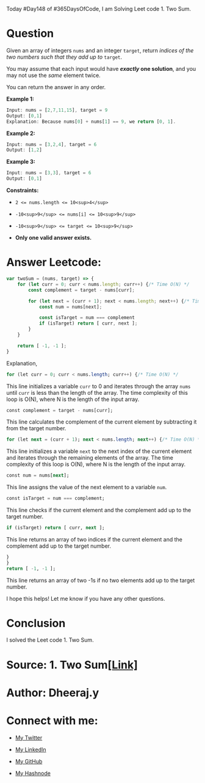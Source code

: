 Today #Day148 of #365DaysOfCode, I am Solving Leet code 1. Two Sum.

# Question

Given an array of integers `nums` and an integer `target`, return *indices of the two numbers such that they add up to* `target`.

You may assume that each input would have ***exactly* one solution**, and you may not use the *same* element twice.

You can return the answer in any order.

**Example 1:**

```javascript
Input: nums = [2,7,11,15], target = 9
Output: [0,1]
Explanation: Because nums[0] + nums[1] == 9, we return [0, 1].
```

**Example 2:**

```javascript
Input: nums = [3,2,4], target = 6
Output: [1,2]
```

**Example 3:**

```javascript
Input: nums = [3,3], target = 6
Output: [0,1]
```

**Constraints:**

* `2 <= nums.length <= 10<sup>4</sup>`
    
* `-10<sup>9</sup> <= nums[i] <= 10<sup>9</sup>`
    
* `-10<sup>9</sup> <= target <= 10<sup>9</sup>`
    
* **Only one valid answer exists.**
    

# Answer Leetcode:

```javascript
var twoSum = (nums, target) => {
    for (let curr = 0; curr < nums.length; curr++) {/* Time O(N) */
        const complement = target - nums[curr];

        for (let next = (curr + 1); next < nums.length; next++) {/* Time O(N) */
            const num = nums[next];

            const isTarget = num === complement
            if (isTarget) return [ curr, next ];
        }
    }

    return [ -1, -1 ];
}
```

Explanation,

```sql
for (let curr = 0; curr < nums.length; curr++) {/* Time O(N) */
```

This line initializes a variable `curr` to 0 and iterates through the array `nums` until `curr` is less than the length of the array. The time complexity of this loop is O(N), where N is the length of the input array.

```sql
const complement = target - nums[curr];
```

This line calculates the complement of the current element by subtracting it from the target number.

```sql
for (let next = (curr + 1); next < nums.length; next++) {/* Time O(N) */
```

This line initializes a variable `next` to the next index of the current element and iterates through the remaining elements of the array. The time complexity of this loop is O(N), where N is the length of the input array.

```sql
const num = nums[next];
```

This line assigns the value of the next element to a variable `num`.

```sql
const isTarget = num === complement;
```

This line checks if the current element and the complement add up to the target number.

```sql
if (isTarget) return [ curr, next ];
```

This line returns an array of two indices if the current element and the complement add up to the target number.

```sql
}
}
return [ -1, -1 ];
```

This line returns an array of two -1s if no two elements add up to the target number.

I hope this helps! Let me know if you have any other questions.

# Conclusion

I solved the Leet code 1. Two Sum.

# Source: **1\. Two Sum**[\[Link\]](https://leetcode.com/problems/two-sum/)

# Author: Dheeraj.y

# Connect with me:

* [My Twitter](https://twitter.com/yssdheeraj)
    
* [My LinkedIn](https://www.linkedin.com/in/dheerajy1/)
    
* [My GitHub](https://github.com/dheerajy1)
    
* [My Hashnode](https://dheerajy1.hashnode.dev/)